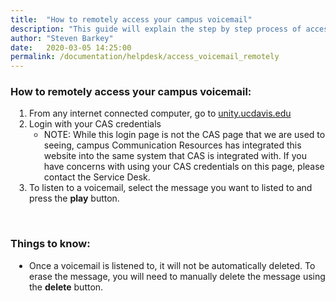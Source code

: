```yaml
---
title:  "How to remotely access your campus voicemail"
description: "This guide will explain the step by step process of accessing your campus voicemail remotely."
author: "Steven Barkey"
date:   2020-03-05 14:25:00
permalink: /documentation/helpdesk/access_voicemail_remotely
---
```


<h3>How to remotely access your campus voicemail: </h3>
<ol style="PADDING-LEFT: 30px">
   <li>From any internet connected computer, go to <a href="https://unity.ucdavis.edu" target="_blank">unity.ucdavis.edu</a></li>
   <li>Login with your CAS credentials
       <ul>
           <li>NOTE: While this login page is not the CAS page that we are used to seeing, campus Communication Resources has integrated this website into the same system that CAS is integrated with.  If you have concerns with using your CAS credentials on this page, please contact the Service Desk.</li>
       </ul>
   </li>
   <li>To listen to a voicemail, select the message you want to listed to and press the <b>play</b> button.</li>
</ol>
<br />
<h3>Things to know:</h3>
<ul style="PADDING-LEFT: 30px">
    <li>Once a voicemail is listened to, it will not be automatically deleted.  To erase the message, you will need to manually delete the message using the <b>delete</b> button.</li>
</ul>
